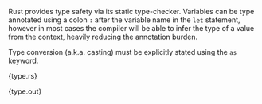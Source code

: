 Rust provides type safety via its static type-checker. Variables can be type
annotated using a colon `:` after the variable name in the `let` statement,
however in most cases the compiler will be able to infer the type of a value
from the context, heavily reducing the annotation burden.

Type conversion (a.k.a. casting) must be explicitly stated using the `as`
keyword.

{type.rs}

{type.out}

